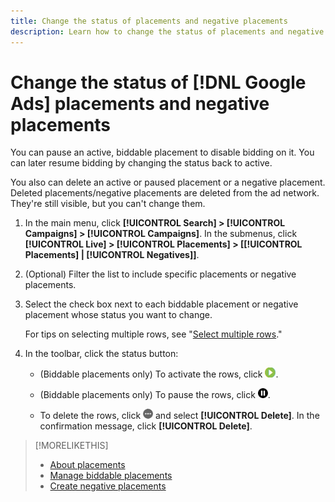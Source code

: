 ```yaml
---
title: Change the status of placements and negative placements
description: Learn how to change the status of placements and negative placements for [!DNL Google Ads].
---
```

# Change the status of [!DNL Google Ads] placements and negative placements

You can pause an active, biddable placement to disable bidding on it. You can later resume bidding by changing the status back to active.

You also can delete an active or paused placement or a negative placement. Deleted placements/negative placements are deleted from the ad network. They're still visible, but you can't change them.

1. In the main menu, click **[!UICONTROL Search] > [!UICONTROL Campaigns] > [!UICONTROL Campaigns]**. In the submenus, click **[!UICONTROL Live] > [!UICONTROL Placements] > \[[!UICONTROL Placements] \| [!UICONTROL Negatives]\]**.

1. (Optional) Filter the list to include specific placements or negative placements.

1. Select the check box next to each biddable placement or negative placement whose status you want to change.

   For tips on selecting multiple rows, see "[Select multiple rows](/help/search-social-commerce/common-tasks/navigation-editing-selection/multiple-rows-select.md)."

1. In the toolbar, click the status button:

   * (Biddable placements only) To activate the rows, click ![Activate](/help/search-social-commerce/assets/activate.png "Activate").
   
   * (Biddable placements only) To pause the rows, click ![Pause](/help/search-social-commerce/assets/pause.png "Pause").
   
   * To delete the rows, click ![More](/help/search-social-commerce/assets/more.png "More") and select **[!UICONTROL Delete]**. In the confirmation message, click **[!UICONTROL Delete]**.

>[!MORELIKETHIS]
>
>* [About placements](placement-about.md)
>* [Manage biddable placements](placement-manage.md)
>* [Create negative placements](placement-negative-create.md)
